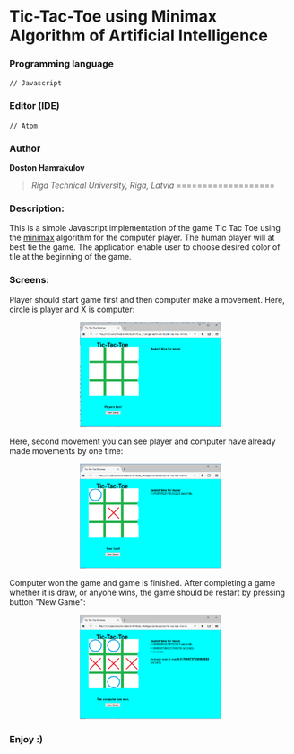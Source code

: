 # Tic-Tac-Toe using Minimax Algorithm of Artificial Intelligence



### Programming language
```[Javascript]
// Javascript
```

### Editor (IDE)
```[atom]
// Atom
```

### Author
**Doston Hamrakulov**
>*Riga Technical University, Riga, Latvia*
===================

### Description:
This is a simple Javascript implementation of the game Tic Tac Toe using the <a href="https://en.wikipedia.org/wiki/Minimax">minimax</a> algorithm for the computer player. The human player will at best tie the game. The application enable user to choose desired color of tile at the beginning of the game.

### Screens:

Player should start game first and then computer make a movement. Here, circle is player and X is computer:
<p align="center"><img width="50%" height="50%" src="https://github.com/dostonhamrakulov/Tic-Tac-Toe-Minimax-algorithm-in-JavaScript-Artificial-Intelligence/blob/master/images/images_1.PNG" /></p>


Here, second movement you can see player and computer have already made movements by one time:
<p align="center"><img width="50%" height="50%" src="https://github.com/dostonhamrakulov/Tic-Tac-Toe-Minimax-algorithm-in-JavaScript-Artificial-Intelligence/blob/master/images/images_2.PNG" /></p>

Computer won the game and game is finished. After completing a game whether it is draw, or anyone wins, the game should be restart by pressing button "New Game":
<p align="center"><img width="50%" height="50%" src="https://github.com/dostonhamrakulov/Tic-Tac-Toe-Minimax-algorithm-in-JavaScript-Artificial-Intelligence/blob/master/images/images_3.PNG" /></p>


### Enjoy :)
